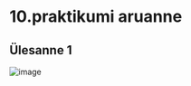 # 10.praktikumi aruanne

## Ülesanne 1

![image](https://github.com/Marten221/opsys_Ojasaar/assets/144438767/371bc1f0-1274-4586-883c-b4d57e13b37d)
